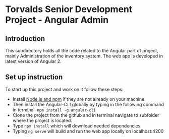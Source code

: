 # Torvalds Senior Development Project - Angular Admin

Introduction
------------

This subdirectory holds all the code related to the Angular part of project, mainly Administration of the inventory system. The web app is developed in latest version of Angular 2.

Set up instruction
------------

To start up this project and work on it follow these steps:

 - Install [Node.js and npm](https://nodejs.org/en/download/) if they are not already on your machine.
 - Then install the Angular-CLI globally by typing in the following command in terminal. `npm install -g angular-cli`
 - Clone the project from the github and in terminal navigate to subfolder where the project is located.
 - Type `npm install` which will download needed dependencies.
 - Typing `ng serve` will build and run the web app locally on localhost:4200
